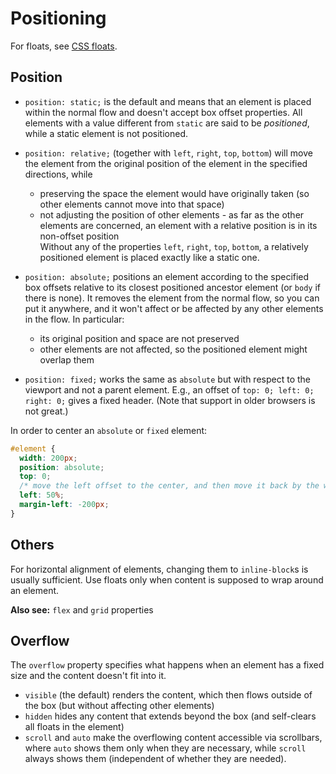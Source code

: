 # Positioning

For floats, see [CSS floats](css-float.md).

## Position

* `position: static;` is the default and means that an element is placed within the normal flow and doesn't accept box offset properties. All elements with a value different from `static` are said to be _positioned_, while a static element is not positioned.

* `position: relative;` (together with `left`, `right`, `top`, `bottom`)
will move the element from the original position of the element in the specified directions, while
    * preserving the space the element would have originally taken (so other elements cannot move into that space)
    * not adjusting the position of other elements - as far as the other elements are concerned, an element with a relative position is in its non-offset position  
  Without any of the properties `left`, `right`, `top`, `bottom`, a relatively positioned element is placed exactly like a static one.

* `position: absolute;` positions an element according to the specified box offsets relative to its closest positioned ancestor element (or `body` if there is none). It removes the element from the normal flow, so you can put it anywhere, and it won't affect or be affected by any other elements in the flow. In particular:
    * its original position and space are not preserved
    * other elements are not affected, so the positioned element might overlap them

* `position: fixed;` works the same as `absolute` but with respect to the viewport and not a parent element. E.g., an offset of `top: 0; left: 0; right: 0;` gives a fixed header. (Note that support in older browsers is not great.)

In order to center an `absolute` or `fixed` element:
```css
#element {
  width: 200px;
  position: absolute;
  top: 0;
  /* move the left offset to the center, and then move it back by the width of the element */
  left: 50%;
  margin-left: -200px;
}
```

## Others

For horizontal alignment of elements, changing them to `inline-block`s is usually sufficient. Use floats only when content is supposed to wrap around an element.  

**Also see:** `flex` and `grid` properties

## Overflow

The `overflow` property specifies what happens when an element has a fixed size and the content doesn't fit into it.
* `visible` (the default) renders the content, which then flows outside of the box (but without affecting other elements)
* `hidden` hides any content that extends beyond the box (and self-clears all floats in the element)
* `scroll` and `auto` make the overflowing content accessible via scrollbars, where `auto` shows them only when they are necessary, while `scroll` always shows them (independent of whether they are needed).

